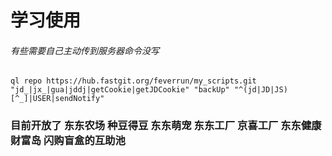 # 学习使用
###### 有些需要自己主动传到服务器命令没写

```
ql repo https://hub.fastgit.org/feverrun/my_scripts.git "jd_|jx_|gua|jddj|getCookie|getJDCookie" "backUp" "^(jd|JD|JS)[^_]|USER|sendNotify"
```

### 目前开放了 东东农场 种豆得豆 东东萌宠 东东工厂 京喜工厂 东东健康  财富岛  闪购盲盒的互助池





